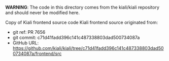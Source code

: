 **WARNING**: The code in this directory comes from the kiali/kiali repository and should never be modified here.

Copy of Kiali frontend source code
Kiali frontend source originated from:
* git ref:    PR 7656
* git commit: c71d41fadd396c141c487338803dad500734087a
* GitHub URL: https://github.com/kiali/kiali/tree/c71d41fadd396c141c487338803dad500734087a/frontend/src
